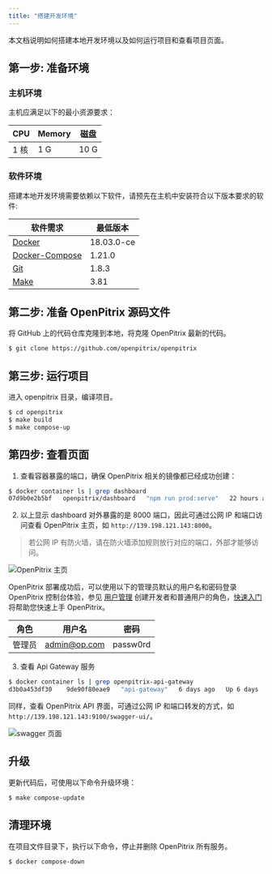 ```yaml
---
title: "搭建开发环境"
---
```


本文档说明如何搭建本地开发环境以及如何运行项目和查看项目页面。

## 第一步: 准备环境

### 主机环境

主机应满足以下的最小资源要求：

|   CPU  |  Memory |  磁盘  |
|--------|---------|-------|
|  1 核  |    1 G  |  10 G |

### 软件环境

搭建本地开发环境需要依赖以下软件，请预先在主机中安装符合以下版本要求的软件:

| 软件需求 | 最低版本 |
| --- | --- |
| [Docker](https://docs.docker.com/install/) | 18.03.0-ce |
| [Docker-Compose](https://docs.docker.com/compose/install/) | 1.21.0 |
| [Git](https://git-scm.com/downloads) | 1.8.3 |
| [Make](https://www.gnu.org/software/make/) | 3.81 |

## 第二步: 准备 OpenPitrix 源码文件

将 GitHub 上的代码仓库克隆到本地，将克隆 OpenPitrix 最新的代码。

```bash
$ git clone https://github.com/openpitrix/openpitrix
```

## 第三步: 运行项目

进入 openpitrix 目录，编译项目。

```bash
$ cd openpitrix
$ make build
$ make compose-up
```

## 第四步: 查看页面

1. 查看容器暴露的端口，确保 OpenPitrix 相关的镜像都已经成功创建：

```bash
$ docker container ls | grep dashboard
07d9b0e2b5bf   openpitrix/dashboard   "npm run prod:serve"   22 hours ago   Up 22 hours    0.0.0.0:8000->8000/tcp    openpitrix-dashboard
```

2. 以上显示 dashboard 对外暴露的是 8000 端口，因此可通过公网 IP 和端口访问查看 OpenPitrix 主页，如 `http://139.198.121.143:8000`。

> 若公网 IP 有防火墙，请在防火墙添加规则放行对应的端口，外部才能够访问。

![OpenPitrix 主页](/dashboard.png)

OpenPitrix 部署成功后，可以使用以下的管理员默认的用户名和密码登录 OpenPitrix 控制台体验，参见 [用户管理](../../user-guide/user-management) 创建开发者和普通用户的角色，[快速入门](../../getting-start/introduction) 将帮助您快速上手 OpenPitrix。


| 角色 |	用户名 |	密码 |
|-----|-----|-----|
| 管理员	| admin@op.com 	| passw0rd | 


3. 查看 Api Gateway 服务

```bash
$ docker container ls | grep openpitrix-api-gateway
d3b0a453df30    9de90f80eae9   "api-gateway"   6 days ago   Up 6 days    0.0.0.0:9100->9100/tcp   openpitrix-api-gateway
```

同样，查看 OpenPitrix API 界面，可通过公网 IP 和端口转发的方式，如 `http://139.198.121.143:9100/swagger-ui/`。

![swagger 页面](/swagger-kubernetes.png)

## 升级

更新代码后，可使用以下命令升级环境：

```bash
$ make compose-update
```

## 清理环境

在项目文件目录下，执行以下命令，停止并删除 OpenPitrix 所有服务。

```bash
$ docker compose-down
```

